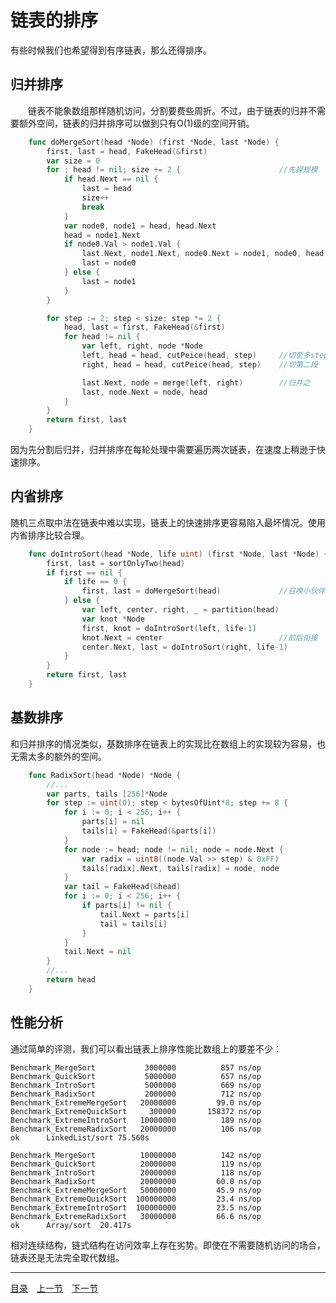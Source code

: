 # 链表的排序
有些时候我们也希望得到有序链表，那么还得排序。

## 归并排序
　　链表不能象数组那样随机访问，分割要费些周折。不过，由于链表的归并不需要额外空间，链表的归并排序可以做到只有O(1)级的空间开销。
```go
	func doMergeSort(head *Node) (first *Node, last *Node) {
		first, last = head, FakeHead(&first)
		var size = 0
		for ; head != nil; size += 2 {						//先探规模
			if head.Next == nil {
				last = head
				size++
				break
			}
			var node0, node1 = head, head.Next
			head = node1.Next
			if node0.Val > node1.Val {
				last.Next, node1.Next, node0.Next = node1, node0, head
				last = node0
			} else {
				last = node1
			}
		}

		for step := 2; step < size; step *= 2 {
			head, last = first, FakeHead(&first)
			for head != nil {
				var left, right, node *Node
				left, head = head, cutPeice(head, step)		//切至多step大小的一段
				right, head = head, cutPeice(head, step)	//切第二段

				last.Next, node = merge(left, right)		//归并之
				last, node.Next = node, head
			}
		}
		return first, last
	}
```
因为先分割后归并，归并排序在每轮处理中需要遍历两次链表，在速度上稍逊于快速排序。

## 内省排序
随机三点取中法在链表中难以实现，链表上的快速排序更容易陷入最坏情况。使用内省排序比较合理。
```go
	func doIntroSort(head *Node, life uint) (first *Node, last *Node) {
		first, last = sortOnlyTwo(head)
		if first == nil {
			if life == 0 {
				first, last = doMergeSort(head)				//召唤小伙伴
			} else {
				var left, center, right, _ = partition(head)
				var knot *Node
				first, knot = doIntroSort(left, life-1)
				knot.Next = center							//前后衔接
				center.Next, last = doIntroSort(right, life-1)
			}
		}
		return first, last
	}
```

## 基数排序
和归并排序的情况类似，基数排序在链表上的实现比在数组上的实现较为容易，也无需太多的额外的空间。
```go
	func RadixSort(head *Node) *Node {
		//...
		var parts, tails [256]*Node
		for step := uint(0); step < bytesOfUint*8; step += 8 {
			for i := 0; i < 256; i++ {
				parts[i] = nil
				tails[i] = FakeHead(&parts[i])
			}
			for node := head; node != nil; node = node.Next {
				var radix = uint8((node.Val >> step) & 0xFF)
				tails[radix].Next, tails[radix] = node, node
			}
			var tail = FakeHead(&head)
			for i := 0; i < 256; i++ {
				if parts[i] != nil {
					tail.Next = parts[i]
					tail = tails[i]
				}
			}
			tail.Next = nil
		}
		//...
		return head
	}
```

## 性能分析
通过简单的评测，我们可以看出链表上排序性能比数组上的要差不少：

	Benchmark_MergeSort       	  3000000	       857 ns/op
	Benchmark_QuickSort       	  5000000	       657 ns/op
	Benchmark_IntroSort       	  5000000	       669 ns/op
	Benchmark_RadixSort       	  2000000	       712 ns/op
	Benchmark_ExtremeMergeSort	 20000000	      99.0 ns/op
	Benchmark_ExtremeQuickSort	   300000	    158372 ns/op
	Benchmark_ExtremeIntroSort	 10000000	       189 ns/op
	Benchmark_ExtremeRadixSort	 20000000	       106 ns/op
	ok  	LinkedList/sort	75.560s

	Benchmark_MergeSort       	 10000000	       142 ns/op
	Benchmark_QuickSort       	 20000000	       119 ns/op
	Benchmark_IntroSort       	 20000000	       118 ns/op
	Benchmark_RadixSort       	 20000000	      60.0 ns/op
	Benchmark_ExtremeMergeSort	 50000000	      45.9 ns/op
	Benchmark_ExtremeQuickSort	100000000	      23.4 ns/op
	Benchmark_ExtremeIntroSort	100000000	      23.5 ns/op
	Benchmark_ExtremeRadixSort	 30000000	      66.6 ns/op
	ok  	Array/sort	20.417s

相对连续结构，链式结构在访问效率上存在劣势。即使在不需要随机访问的场合，链表还是无法完全取代数组。

---
[目录](../index.md)　[上一节](02.md)　[下一节](02-B.md)
